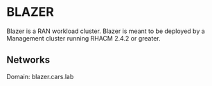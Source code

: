 # BLAZER

Blazer is a RAN workload cluster.  Blazer is meant to be deployed by a Management cluster running RHACM 2.4.2 or greater.

## Networks
Domain: blazer.cars.lab

